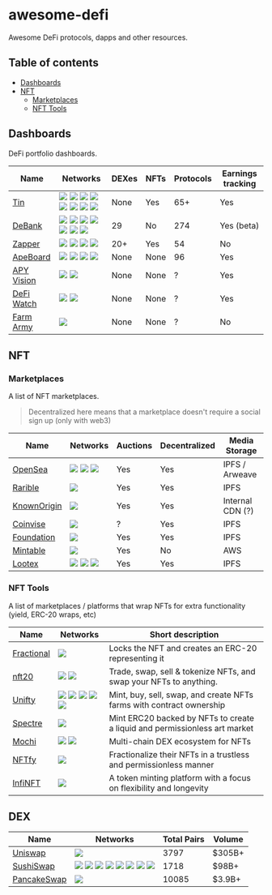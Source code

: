 # awesome-defi

Awesome DeFi protocols, dapps and other resources.

## Table of contents

- [Dashboards](#dashboards)
- [NFT](#nft)
  - [Marketplaces](#marketplaces)
  - [NFT Tools](#nft-tools)

## Dashboards

DeFi portfolio dashboards.

| Name                       | Networks                                                                        | DEXes | NFTs | Protocols | Earnings tracking |
| -------------------------- | ------------------------------------------------------------------------------- | ----- | ---- | --------- | ----------------- |
| [Tin](https://tin.network) | ![][eth] ![][matic] ![][bsc] ![][ftm] ![][okex] ![][harmony] ![][heco] ![][avl] | None  | Yes  | 65+       | Yes               |
| [DeBank][debank]           | ![][eth] ![][matic] ![][bsc] ![][ftm] ![][okex] ![][xdai] ![][heco]             | 29    | No   | 274       | Yes (beta)        |
| [Zapper][zapper]           | ![][eth] ![][matic] ![][bsc] ![][ftm]                                           | 20+   | Yes  | 54        | No                |
| [ApeBoard][apeboard]       | ![][eth] ![][matic] ![][bsc] ![][sol]                                           | None  | None | 96        | Yes               |
| [APY Vision][apy-vision]   | ![][eth] ![][matic]                                                             | None  | None | ?         | Yes               |
| [DeFi Watch][defi-watch]   | ![][eth] ![][matic]                                                             | None  | None | ?         | Yes               |
| [Farm Army][farm-army]     | ![][bsc]                                                                        | None  | None | ?         | No                |

## NFT

### Marketplaces

A list of NFT marketplaces.

> Decentralized here means that a marketplace doesn't require a social sign up (only with web3)

| Name                                   | Networks                      | Auctions | Decentralized | Media Storage    |
| -------------------------------------- | ----------------------------- | -------- | ------------- | ---------------- |
| [OpenSea](https://opensea.io)          | ![][eth] ![][matic] ![][klay] | Yes      | Yes           | IPFS / Arweave   |
| [Rarible](https://rarible.com/)        | ![][eth]                      | Yes      | Yes           | IPFS             |
| [KnownOrigin](https://knownorigin.io/) | ![][eth]                      | Yes      | Yes           | Internal CDN (?) |
| [Coinvise](https://www.coinvise.co/)   | ![][matic]                    | ?        | Yes           | IPFS             |
| [Foundation](https://foundation.app/)  | ![][eth]                      | Yes      | Yes           | IPFS             |
| [Mintable](https://mintable.app/)      | ![][eth]                      | Yes      | No            | AWS              |
| [Lootex](https://lootex.io)            | ![][eth] ![][matic] ![][bsc]  | Yes      | Yes           | IPFS             |

### NFT Tools

A list of marketplaces / platforms that wrap NFTs for extra functionality (yield, ERC-20 wraps, etc)

| Name                       | Networks                                        | Short description                                                          |
| -------------------------- | ----------------------------------------------- | -------------------------------------------------------------------------- |
| [Fractional][fractional]   | ![][eth]                                        | Locks the NFT and creates an ERC-20 representing it                        |
| [nft20](https://nft20.io/) | ![][eth] ![][matic]                             | Trade, swap, sell & tokenize NFTs, and swap your NFTs to anything.         |
| [Unifty][unifty]           | ![][eth] ![][matic] ![][bsc] ![][xdai] ![][avl] | Mint, buy, sell, swap, and create NFTs farms with contract ownership       |
| [Spectre][spectre]         | ![][eth]                                        | Mint ERC20 backed by NFTs to create a liquid and permissionless art market |
| [Mochi][mochi]             | ![][matic] ![][bsc]                             | Multi-chain DEX ecosystem for NFTs                                         |
| [NFTfy](https://nftfy.org) | ![][eth]                                        | Fractionalize their NFTs in a trustless and permissionless manner          |
| [InfiNFT][infinft]         | ![][eth]                                        | A token minting platform with a focus on flexibility and longevity         |

## DEX

| Name                                       | Networks                                                                        | Total Pairs | Volume |
| ------------------------------------------ | ------------------------------------------------------------------------------- | ----------- | ------ |
| [Uniswap](https://uniswap.org/)            | ![][eth]                                                                        | 3797        | $305B+ |
| [SushiSwap](https://sushi.com/)            | ![][eth] ![][matic] ![][bsc] ![][ftm] ![][okex] ![][harmony] ![][heco] ![][avl] | 1718        | $98B+  |
| [PancakeSwap](https://pancakeswap.finance) | ![][bsc]                                                                        | 10085       | $3.9B+ |

[matic]: https://raw.githubusercontent.com/spothq/cryptocurrency-icons/master/32/color/matic.png
[eth]: https://raw.githubusercontent.com/spothq/cryptocurrency-icons/master/32/color/eth.png
[bsc]: https://raw.githubusercontent.com/spothq/cryptocurrency-icons/master/32/color/bnb.png
[xdai]: https://i.ibb.co/z8GLHL6/xdai-alternative.png
[ftm]: https://i.ibb.co/JdQ1dXX/fantom-ftm-logo.png
[okex]: https://i.ibb.co/DzRNXgb/okex-logo-5-E39-CD0-FB6-seeklogo-com.png
[harmony]: https://i.ibb.co/9TT6xVx/harmony-one-logo.png
[heco]: https://i.ibb.co/zf33n63/heco-logo.png
[zapper]: https://zapper.fi
[debank]: https://debank.com/
[apy-vision]: https://app.apy.vision/
[defi-watch]: https://defi.watch
[avl]: https://i.ibb.co/qnm4mmW/avalanche-avax-logo.png
[farm-army]: https://farm.army
[apeboard]: https://apeboard.finance
[sol]: https://raw.githubusercontent.com/spothq/cryptocurrency-icons/master/32/icon/sol.png
[klay]: https://i.ibb.co/Dzc6NyS/klaytn.png
[fractional]: https://fractional.art
[unifty]: https://unifty.io
[spectre]: https://spectre.xyz
[mochi]: https://mochi.market
[infinft]: https://infinft.com/
